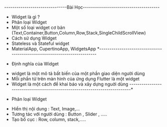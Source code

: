 <!-- # ndl_dev

A new Flutter project.

## Getting Started

This project is a starting point for a Flutter application.

A few resources to get you started if this is your first Flutter project:

- [Lab: Write your first Flutter app](https://docs.flutter.dev/get-started/codelab)
- [Cookbook: Useful Flutter samples](https://docs.flutter.dev/cookbook)

For help getting started with Flutter development, view the
[online documentation](https://docs.flutter.dev/), which offers tutorials,
samples, guidance on mobile development, and a full API reference. -->
-------------------------------Bài Học--------------------------------------
- Widget là gì ? 
- Phân loại Widget 
- Một số loại widget cơ bản (Text,Container,Button,Column,Row,Stack,SingleChildScrollView)
- Cách sử dụng Widget 
- Stateless và Stateful widget
- MaterialApp, CupertinoApp, WidgetsApp
*-------------------------------------------------------------------------
* Định nghĩa của Widget
- widget là một mô tả bất biến của một phần giao diện người dùng
- Mỗi phần tử trên màn hình của ứng dụng Flutter là một widget
- Widget là một cách để khai báo và xây dựng nguời dùng
---------------------------------------------------------------------------*
* Phân loại Widget 
- Hiển thị nội dung : Text, Image,...
- Tương tác với người dùng : Button , Slider , .....
- Tạo bố cục : Row, column, stack,.....

